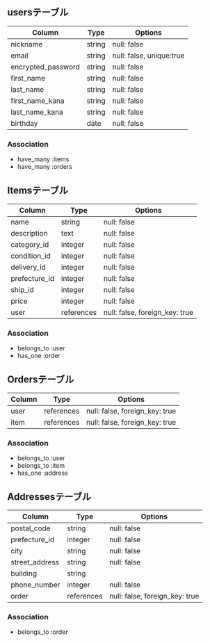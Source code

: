 ## usersテーブル

| Column             | Type   | Options     |
| ------------------ | ------ | ----------- |
| nickname           | string | null: false |
| email              | string | null: false, unique:true |
| encrypted_password | string | null: false |
| first_name         | string | null: false |
| last_name          | string | null: false |
| first_name_kana    | string | null: false |
| last_name_kana     | string | null: false |
| birthday           | date   | null: false |

### Association
- have_many :items
- have_many :orders


## Itemsテーブル

| Column        | Type       | Options     |
| ------------- | ---------- | ----------- |
| name          | string     | null: false |
| description   | text       | null: false |
| category_id   | integer    | null: false |
| condition_id  | integer    | null: false |
| delivery_id   | integer    | null: false |
| prefecture_id | integer    | null: false |
| ship_id       | integer    | null: false |
| price         | integer    | null: false |
| user          | references | null: false, foreign_key: true |


### Association
- belongs_to :user
- has_one :order


## Ordersテーブル

| Column       | Type       | Options     |
| ------------ | ---------- | ----------- |
| user         | references | null: false, foreign_key: true |
| item         | references | null: false, foreign_key: true |

### Association
- belongs_to :user
- belongs_to :item
- has_one :address

## Addressesテーブル

| Column         | Type       | Options     |
| -------------- | ---------- | ----------- |
| postal_code    | string     | null: false |
| prefecture_id  | integer    | null: false |
| city           | string     | null: false |
| street_address | string     | null: false |
| building       | string     |
| phone_number   | integer    | null: false |
| order          | references | null: false, foreign_key: true |

### Association
- belongs_to :order